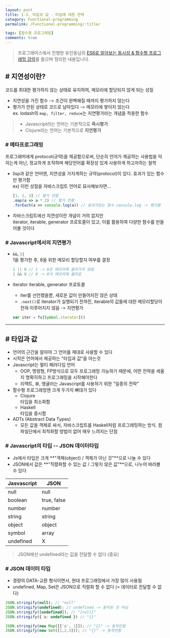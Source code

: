 ```yaml
---
layout: post
title: 1-3. 타입과 값 - 타입에 대한 전략
category: Functional-programming
permalink: /Functional-programming/:title/

tags: [함수형 프로그래밍]
comments: true
---
```


>프로그래머스에서 진행한 유인동님의 [ES6로 알아보는 동시성 & 함수형 프로그래밍 강의](https://programmers.co.kr/learn/courses/3409)를 들으며 정리한 내용입니다.

## # 지연성이란?
코드를 최대한 평가하지 않는 상태로 유지하여, 메모리에 할당되지 않게 되는 성질
* 지연성을 가진 함수 -> 조건이 완벽해질 때까지 평가하지 않는다
* 평가가 안된 상태로 코드로 남아있다 -> 메모리에 쌓이지 않는다  
ex. lodash의 `map, filter, reduce`는 지연평가라는 개념을 적용한 함수

>* Javascript라는 언어는 기본적으로 **즉시평가**
>* Clojure라는 언어는 기본적으로 **지연평가**  

### # 메타프로그래밍
프로그래머에게 protocol(규약)을 제공함으로써, 단순히 언어가 제공하는 사용법을 익히는게 아닌, 정교하게 조작하며 해당언어를 확장성 있게 사용하게 하고자하는 철학

* lisp과 같은 언어엔, 지연성을 가지게하는 규약(protocol)이 있다. 효과가 있는 함수만 평가함  
ex) 이런 성질을 자바스크립트 언어로 묘사해보자면...
  ```js
  [1, 2, 3] // 평가 안함
  .map(a => a * 2) // 평가 안함
  .forEach(a => console.log(a)) // 효과가있는 함수 console.log -> 평가함
  ```

* 자바스크립트에선 지연성이란 개념이 거의 없지만  
iterator, iterable, generator 프로토콜이 있고, 이를 활용하여 다양한 함수를 만들어볼 것이다


### # Javascript에서의 지연평가

*  `&&`, `||`  
1을 평가한 후, 8을 위한 메모리 할당할지 여부를 결정
    ```js
    1 || 8 // 1 -> 8은 메모리에 올라가지 않음
    1 && 8 // 8 -> 8이 메모리에 올라감
    ```

* iterator iterable, generator 프로토콜
  * iter를 선언했을뿐, 새로운 값이 만들어지진 않은 상태
  * `.next()`로 iterator가 실행되기 전까진, iterable의 값들에 대한 메모리할당이 전혀 이루어지지 않음 -> 지연평가
  ```js
  var iter = fs[Symbol.iterator]() 
  ```

---

## # 타입과 값

* 언어의 근간을 알아야 그 언어를 제대로 사용할 수 있다  
* 시작은 언어에서 제공하는 "타입과 값"을 아는것  
* Javascript는 멀티 패러다임 언어  
  * OOP, 명령형, FP방식으로 모두 프로그래밍 가능하기 때문에, 어떤 전략을 세울지 명확히하고 프로그래밍을 시작해야한다
  * 리액트, 뷰, 앵귤러는 Javascript를 사용하기 위한 "일종의 전략"
* 함수형 프로그래밍엔 크게 두가지 뼈대가 있다
  * Clojure  
  타입을 최소화함
  * Haskell  
  타입을 중시함
* ADTs (Abstract Data Types)  
  * 모든 값을 객체로 싸서, 자바스크립트를 Haskell처럼 프로그래밍하는 방식. 컴파일단에서 최적화할 방법이 없어 매우 느려지는 단점

### # Javascript의 타입 -- JSON 데이터타입
* Js에서 타입은 크게 **"객체(object) / 객체가 아닌 것"**으로 나눌 수 있다
* JSON에서 값은 **"직렬화할 수 있는 값 / 그렇지 않은 값"**으로, 나누어 바라볼 수 있다 

Jasvascript | JSON
--- | ---
null | null
boolean | true, false
number | number
string | string
object | object
symbol | array
undefined | X

>JSON에선 undefined라는 값을 전달할 수 없다 (중요) 

### # JSON 데이터 타입
* 경량의 DATA-교환 형식이면서, 현대 프로그래밍에서 가장 많이 사용됨
* undefined, Map, Set은 JSON으로 직렬화 할 수 없다 (= 데이터로 전달할 수 없다)

```js
JSON.stringify(null); // "null"
JSON.stringify(undefined); // undefined -> 동작된 것 아님
JSON.stringify([undefined]); // "[null]"
JSON.stringify({ a: undefined }) // "{}"

JSON.stringify(new Map([['a', 1]]); // "{}" -> 동작안됨
JSON.stringify(new Set([1,2,3])); // "{}" -> 동작안됨
```
